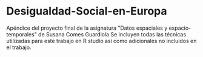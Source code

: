 # Desigualdad-Social-en-Europa
Apéndice del proyecto final de la asignatura "Datos espaciales y espacio-temporales" de Susana Comes Guardiola
Se incluyen todas las técnicas utilizadas para este trabajo en R studio así como adicionales no incluidos en el trabajo.
